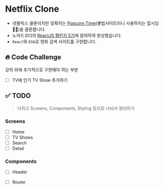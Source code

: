 # Netflix Clone

- 넷플릭스 클론이지만 정확히는 [Popcorn Time](https://getpopcorntime.is/)(불법사이트이니 사용하지는 맙시당🙅‍♀️)을 클론합니다.
- 노마드코더의 [ReactJS 챌린지 5기](https://nomadcoders.co/c/reactjs-challenge/lobby)에 참여하여 완성했습니다.
- `React`와 `ES6`로 영화 검색 사이트를 구현합니다.

## 🔥 Code Challenge

강의 외에 추가적으로 구현해야 하는 부분

- [ ] TV에 인기 TV Show 추가하기


## ✅ TODO

> 다하고 Screens, Components, Styling 등으로 나눠서 정리하기

### Screens

- [ ] Home
- [ ] TV Shows
- [ ] Search
- [ ] Detail

### Components

- [ ] Header
- [ ] Router

